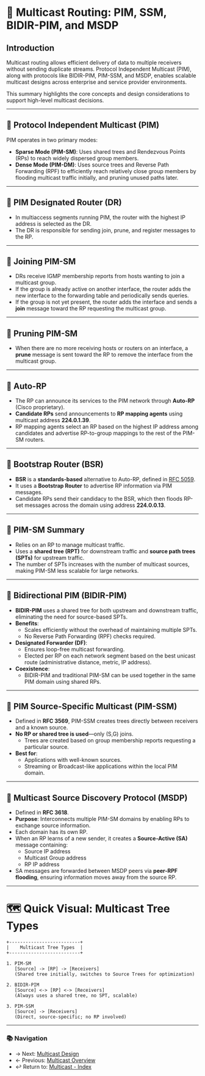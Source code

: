 # 📡 Multicast Routing: PIM, SSM, BIDIR-PIM, and MSDP

## Introduction

Multicast routing allows efficient delivery of data to multiple receivers without sending duplicate streams. Protocol Independent Multicast (PIM), along with protocols like BIDIR-PIM, PIM-SSM, and MSDP, enables scalable multicast designs across enterprise and service provider environments. 

This summary highlights the core concepts and design considerations to support high-level multicast decisions.

---

## 📢 Protocol Independent Multicast (PIM)

PIM operates in two primary modes:
- **Sparse Mode (PIM-SM)**: Uses shared trees and Rendezvous Points (RPs) to reach widely dispersed group members.
- **Dense Mode (PIM-DM)**: Uses source trees and Reverse Path Forwarding (RPF) to efficiently reach relatively close group members by flooding multicast traffic initially, and pruning unused paths later.


---

## 📢 PIM Designated Router (DR)

- In multiaccess segments running PIM, the router with the highest IP address is selected as the DR.
- The DR is responsible for sending join, prune, and register messages to the RP.

---

## 📢 Joining PIM-SM

- DRs receive IGMP membership reports from hosts wanting to join a multicast group.
- If the group is already active on another interface, the router adds the new interface to the forwarding table and periodically sends queries.
- If the group is not yet present, the router adds the interface and sends a **join** message toward the RP requesting the multicast group.

---

## 📢 Pruning PIM-SM

- When there are no more receiving hosts or routers on an interface, a **prune** message is sent toward the RP to remove the interface from the multicast group.

---

## 📢 Auto-RP

- The RP can announce its services to the PIM network through **Auto-RP** (Cisco proprietary).
- **Candidate RPs** send announcements to **RP mapping agents** using multicast address **224.0.1.39**.
- RP mapping agents select an RP based on the highest IP address among candidates and advertise RP-to-group mappings to the rest of the PIM-SM routers.

---

## 📢 Bootstrap Router (BSR)

- **BSR** is a **standards-based** alternative to Auto-RP, defined in [RFC 5059](https://datatracker.ietf.org/doc/html/rfc5059).
- It uses a **Bootstrap Router** to advertise RP information via PIM messages.
- Candidate RPs send their candidacy to the BSR, which then floods RP-set messages across the domain using address **224.0.0.13**.

---

## 📢 PIM-SM Summary

- Relies on an RP to manage multicast traffic.
- Uses a **shared tree (RPT)** for downstream traffic and **source path trees (SPTs)** for upstream traffic.
- The number of SPTs increases with the number of multicast sources, making PIM-SM less scalable for large networks.

---

## 📢 Bidirectional PIM (BIDIR-PIM)

- **BIDIR-PIM** uses a shared tree for both upstream and downstream traffic, eliminating the need for source-based SPTs.
- **Benefits**:
  - Scales efficiently without the overhead of maintaining multiple SPTs.
  - No Reverse Path Forwarding (RPF) checks required.
- **Designated Forwarder (DF)**:
  - Ensures loop-free multicast forwarding.
  - Elected per RP on each network segment based on the best unicast route (administrative distance, metric, IP address).
- **Coexistence**:
  - BIDIR-PIM and traditional PIM-SM can be used together in the same PIM domain using shared RPs.

---

## 📢 PIM Source-Specific Multicast (PIM-SSM)

- Defined in **RFC 3569**, PIM-SSM creates trees directly between receivers and a known source.
- **No RP or shared tree is used**—only (S,G) joins.
  - Trees are created based on group membership reports requesting a particular source.
- **Best for**:
  - Applications with well-known sources.
  - Streaming or Broadcast-like applications within the local PIM domain.

---

## 📢 Multicast Source Discovery Protocol (MSDP)

- Defined in **RFC 3618**.
- **Purpose**: Interconnects multiple PIM-SM domains by enabling RPs to exchange source information.
- Each domain has its own RP.
- When an RP learns of a new sender, it creates a **Source-Active (SA)** message containing:
  - Source IP address
  - Multicast Group address
  - RP IP address
- SA messages are forwarded between MSDP peers via **peer-RPF flooding**, ensuring information moves away from the source RP.

---

# 🗺️ Quick Visual: Multicast Tree Types

```plaintext
+--------------------------+
|    Multicast Tree Types  |
+--------------------------+

1. PIM-SM
   [Source] -> [RP] -> [Receivers]
   (Shared tree initially, switches to Source Trees for optimization)

2. BIDIR-PIM
   [Source] <-> [RP] <-> [Receivers]
   (Always uses a shared tree, no SPT, scalable)

3. PIM-SSM
   [Source] -> [Receivers]
   (Direct, source-specific; no RP involved)
```

---
### 📚 Navigation
- → Next: [Multicast Design](./multicast-design.md)  
- ← Previous: [Multicast Overview](./multicast-overview.md)  
- ↩ Return to: [Multicast - Index](./README.md)
